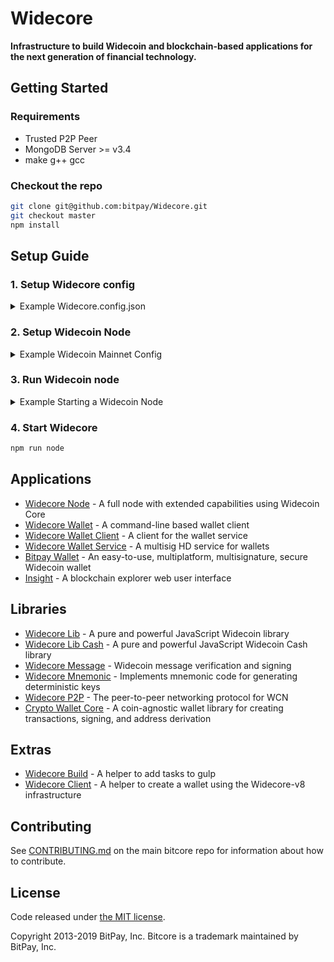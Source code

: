 # Widecore
  
**Infrastructure to build Widecoin and blockchain-based applications for the next generation of financial technology.**

## Getting Started

### Requirements

- Trusted P2P Peer
- MongoDB Server >= v3.4
- make g++ gcc 

### Checkout the repo


```sh
git clone git@github.com:bitpay/Widecore.git
git checkout master
npm install
```

## Setup Guide

### 1. Setup Widecore config

<details>
<summary>Example Widecore.config.json</summary>
<br>

```json
{
  "WidecoreNode": {
    "chains": {
      "BTC": {
        "mainnet": {
          "chainSource": "p2p",
          "trustedPeers": [
            {
              "host": "127.0.0.1",
              "port": 20008
            }
          ],
          "rpc": {
            "host": "127.0.0.1",
            "port": 20009,
            "username": "username",
            "password": "password"
          }
        },
        "regtest": {
          "chainSource": "p2p",
          "trustedPeers": [
            {
              "host": "127.0.0.1",
              "port": 20020
            }
          ],
          "rpc": {
            "host": "127.0.0.1",
            "port": 20021,
            "username": "username",
            "password": "password"
          }
        }
      },
      "BCH": {
        "mainnet": {
          "parentChain": "BTC",
          "forkHeight": 478558,
          "trustedPeers": [
            {
              "host": "127.0.0.1",
              "port": 30008
            }
          ],
          "rpc": {
            "host": "127.0.0.1",
            "port": 30009,
            "username": "username",
            "password": "password"
          }
        },
        "regtest": {
          "chainSource": "p2p",
          "trustedPeers": [
            {
              "host": "127.0.0.1",
              "port": 30020
            }
          ],
          "rpc": {
            "host": "127.0.0.1",
            "port": 30021,
            "username": "username",
            "password": "password"
          }
        }
      }
    }
  }
}
```

</details>

### 2. Setup Widecoin Node

<details>
<summary>Example Widecoin Mainnet Config</summary>

```sh
whitelist=127.0.0.1
txindex=0
listen=1
server=1
irc=1
upnp=1

# Make sure port & rpcport matches the
# Widecore.config.json ports for BTC mainnet

# if using Widecoin Core v0.17+ prefix
# [main]

port=20008
rpcport=20009
rpcallowip=127.0.0.1

rpcuser=username
rpcpassword=password
```

</details>

### 3. Run Widecoin node

<details>
<summary>Example Starting a Widecoin Node</summary>

```sh
# Path to your Widecoin application and path to the config above
/Applications/Widecoin-Qt.app/Contents/MacOS/Widecoin-Qt -datadir=/Users/username/blockchains/Widecoin-core/networks/mainnet/
```

</details>

### 4. Start Widecore

```sh
npm run node
```

## Applications

- [Widecore Node](packages/Widecore-node) - A full node with extended capabilities using Widecoin Core
- [Widecore Wallet](packages/Widecore-wallet) - A command-line based wallet client
- [Widecore Wallet Client](packages/Widecore-wallet-client) - A client for the wallet service
- [Widecore Wallet Service](packages/Widecore-wallet-service) - A multisig HD service for wallets
- [Bitpay Wallet](https://github.com/bitpay/copay) - An easy-to-use, multiplatform, multisignature, secure Widecoin wallet
- [Insight](packages/insight) - A blockchain explorer web user interface

## Libraries

- [Widecore Lib](packages/Widecore-lib) - A pure and powerful JavaScript Widecoin library
- [Widecore Lib Cash](packages/Widecore-lib-cash) - A pure and powerful JavaScript Widecoin Cash library
- [Widecore Message](https://github.com/bitpay/Widecore-message) - Widecoin message verification and signing
- [Widecore Mnemonic](packages/Widecore-mnemonic) - Implements mnemonic code for generating deterministic keys
- [Widecore P2P](packages/Widecore-p2p) - The peer-to-peer networking protocol for WCN
- [Crypto Wallet Core](packages/crypto-wallet-core) - A coin-agnostic wallet library for creating transactions, signing, and address derivation

## Extras

- [Widecore Build](packages/Widecore-build) - A helper to add tasks to gulp
- [Widecore Client](packages/Widecore-client) - A helper to create a wallet using the Widecore-v8 infrastructure

## Contributing

See [CONTRIBUTING.md](https://github.com/bitpay/bitcore/blob/master/Contributing.md) on the main bitcore repo for information about how to contribute.

## License

Code released under [the MIT license](https://github.com/bitpay/bitcore/blob/master/LICENSE).

Copyright 2013-2019 BitPay, Inc. Bitcore is a trademark maintained by BitPay, Inc.
